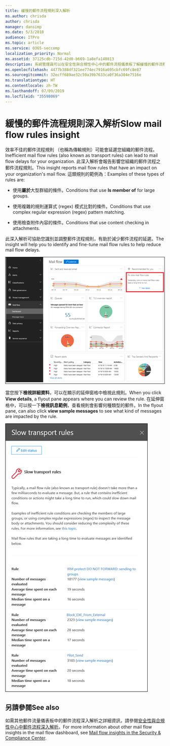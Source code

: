 ```yaml
---
title: 緩慢的郵件流程規則深入解析
ms.author: chrisda
author: chrisda
manager: dansimp
ms.date: 5/3/2018
audience: ITPro
ms.topic: article
ms.service: O365-seccomp
localization_priority: Normal
ms.assetid: 37125cdb-715d-42d0-b669-1a8efa140813
description: 系統管理員可以在安全性與合規性中心中的郵件流程儀表板了解緩慢的郵件流程規則深入解析。
ms.openlocfilehash: 4477b388df321ee774ec7916a695cbfc69fc8e87
ms.sourcegitcommit: 32ecff689ae32c59a39b7633ca0f36a304e7516e
ms.translationtype: HT
ms.contentlocale: zh-TW
ms.lasthandoff: 07/09/2019
ms.locfileid: "35598069"
---
```

# <a name="slow-mail-flow-rules-insight"></a><span data-ttu-id="e5896-103">緩慢的郵件流程規則深入解析</span><span class="sxs-lookup"><span data-stu-id="e5896-103">Slow mail flow rules insight</span></span>

<span data-ttu-id="e5896-104">效率不佳的郵件流程規則 （也稱為傳輸規則）可能會延遲您組織的郵件流程。</span><span class="sxs-lookup"><span data-stu-id="e5896-104">Inefficient mail flow rules (also known as transport rules) can lead to mail flow delays for your organization.</span></span> <span data-ttu-id="e5896-105">此深入解析會報告影響您組織的郵件流程之郵件流程規則。</span><span class="sxs-lookup"><span data-stu-id="e5896-105">This insight reports mail flow rules that have an impact on your organization's mail flow.</span></span> <span data-ttu-id="e5896-106">這類規則的範例為：</span><span class="sxs-lookup"><span data-stu-id="e5896-106">Examples of these types of rules are:</span></span>

- <span data-ttu-id="e5896-107">使用**屬於**大型群組的條件。</span><span class="sxs-lookup"><span data-stu-id="e5896-107">Conditions that use **Is member of** for large groups.</span></span>

- <span data-ttu-id="e5896-108">使用複雜的規則運算式 (regex) 模式比對的條件。</span><span class="sxs-lookup"><span data-stu-id="e5896-108">Conditions that use complex regular expression (regex) pattern matching.</span></span>

- <span data-ttu-id="e5896-109">使用檢查附件內容的條件。</span><span class="sxs-lookup"><span data-stu-id="e5896-109">Conditions that use content checking in attachments.</span></span>

<span data-ttu-id="e5896-110">此深入解析可協助您識別並調整郵件流程規則，有助於減少郵件流程的延遲。</span><span class="sxs-lookup"><span data-stu-id="e5896-110">The insight will help you to identify and fine-tune mail flow rules to help reduce mail flow delays.</span></span>

![安全性與合規性中心中郵件流程儀表板的緩慢的郵件流程規則深入解析](media/1dd90faa-f065-4b10-8b47-d35dc127fc26.png)

<span data-ttu-id="e5896-112">當您按下**檢視詳細資料**，可以在顯示的延伸窗格中檢視此規則。</span><span class="sxs-lookup"><span data-stu-id="e5896-112">When you click **View details**, a flyout pane appears where you can review the rule.</span></span> <span data-ttu-id="e5896-113">在延伸窗格中，可以按一下**檢視訊息範例**，查看規則會影響何種類型的郵件。</span><span class="sxs-lookup"><span data-stu-id="e5896-113">In the flyout pane, can also click **view sample messages** to see what kind of messages are impacted by the rule.</span></span>

![在郵件流程儀表板的緩慢的郵件流程規則深入解析中，按一下 [檢視詳細資料] 後顯示的彈出式窗格](media/2cbd43b7-1f21-4338-a70c-7b50de5c69cd.png)

## <a name="see-also"></a><span data-ttu-id="e5896-115">另請參閱</span><span class="sxs-lookup"><span data-stu-id="e5896-115">See also</span></span>

<span data-ttu-id="e5896-116">如需其他郵件流量儀表板中的郵件流程深入解析之詳細資訊，請參閱[安全性與合規性中心中郵件流程深入解析](mail-flow-insights.md)。</span><span class="sxs-lookup"><span data-stu-id="e5896-116">For more information about other mail flow insights in the mail flow dashboard, see [Mail flow insights in the Security & Compliance Center](mail-flow-insights.md).</span></span>
